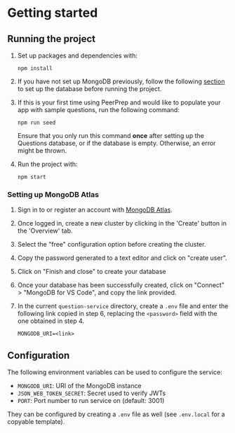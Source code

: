 # Getting started

## Running the project

1. Set up packages and dependencies with:

   ```
   npm install
   ```

2. If you have not set up MongoDB previously, follow the following [section](#setting-up-mongodb-atlas) to set up the database before running the project.

3. If this is your first time using PeerPrep and would like to populate your app with sample questions, run the following command:

   ```
   npm run seed
   ```

   Ensure that you only run this command **once** after setting up the Questions database, or if the database is empty. Otherwise, an error might be thrown.

4. Run the project with:

   ```
   npm start
   ```

### Setting up MongoDB Atlas

1. Sign in to or register an account with [MongoDB Atlas](https://www.mongodb.com/atlas/database).

2. Once logged in, create a new cluster by clicking in the 'Create' button in the 'Overview' tab.

3. Select the "free" configuration option before creating the cluster.

4. Copy the password generated to a text editor and click on "create user".

5. Click on "Finish and close" to create your database

6. Once your database has been successfully created, click on "Connect" > "MongoDB for VS Code", and copy the link provided.

7. In the current `question-service` directory, create a `.env` file and enter the following link copied in step 6, replacing the `<password>` field with the one obtained in step 4.

   ```
   MONGODB_URI=<link>
   ```

## Configuration

The following environment variables can be used to configure the service:

- `MONGODB_URI`: URI of the MongoDB instance
- `JSON_WEB_TOKEN_SECRET`: Secret used to verify JWTs
- `PORT`: Port number to run service on (default: 3001)

They can be configured by creating a `.env` file as well (see `.env.local` for a copyable template).
